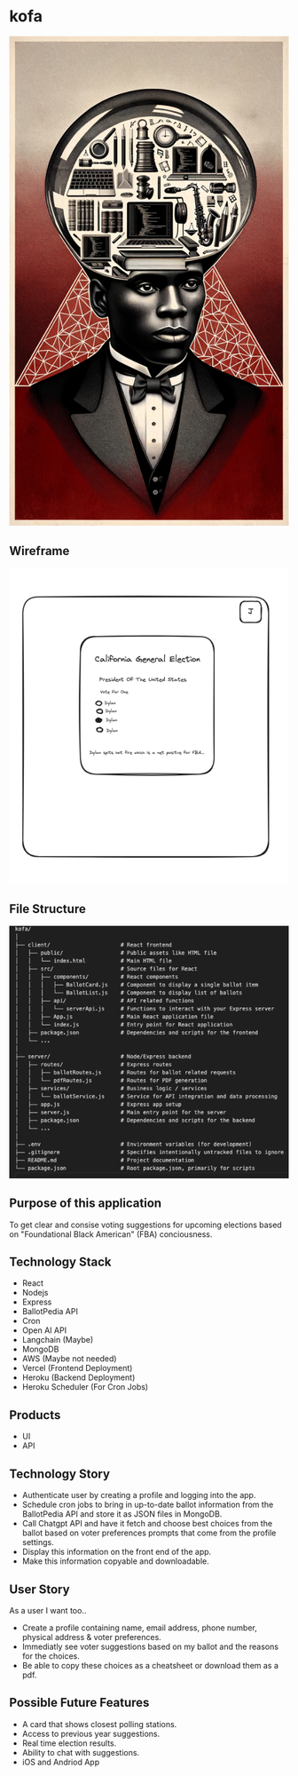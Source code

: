 # kofa
![Kofa Icon](imgs/kofa.png)

## Wireframe
![Kofa UI Wireframe](imgs/kofa-ui-wirefram.png)

## File Structure
![Kofa File Structure](imgs/kofa-file-structure.png)

## Purpose of this application
To get clear and consise voting suggestions for upcoming elections based on "Foundational Black American" (FBA) conciousness. 

## Technology Stack
- React
- Nodejs
- Express
- BallotPedia API
- Cron
- Open AI API
- Langchain (Maybe)
- MongoDB
- AWS (Maybe not needed)
- Vercel (Frontend Deployment)
- Heroku (Backend Deployment)
- Heroku Scheduler (For Cron Jobs)

## Products
- UI
- API

## Technology Story
- Authenticate user by creating a profile and logging into the app.
- Schedule cron jobs to bring in up-to-date ballot information from the BallotPedia API and store it as JSON files in MongoDB.
- Call Chatgpt API and have it fetch and choose best choices from the ballot based on voter preferences prompts that come from the profile settings.
- Display this information on the front end of the app.
- Make this information copyable and downloadable.

## User Story
As a user I want too..

- Create a profile containing name, email address, phone number, physical address & voter preferences. 
- Immediatly see voter suggestions based on my ballot and the reasons for the choices.
- Be able to copy these choices as a cheatsheet or download them as a pdf.

## Possible Future Features
- A card that shows closest polling stations.
- Access to previous year suggestions.
- Real time election results.
- Ability to chat with suggestions.
- iOS and Andriod App 